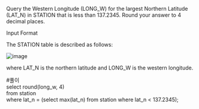Query the Western Longitude (LONG_W) for the largest Northern Latitude (LAT_N) in STATION that is less than 137.2345. Round your answer to 4 decimal places.

Input Format

The STATION table is described as follows:

![image](https://user-images.githubusercontent.com/38153316/158724693-b427a2b0-a09e-47a7-9fb2-4a89b0f80134.png)

where LAT_N is the northern latitude and LONG_W is the western longitude.

#풀이  
select round(long_w, 4)  
from station  
where lat_n = (select max(lat_n) from station where lat_n < 137.2345);
